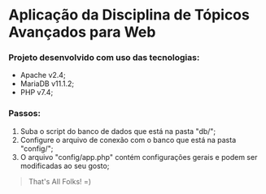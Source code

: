 # Aplicação da Disciplina de Tópicos Avançados para Web

### Projeto desenvolvido com uso das tecnologias:

- Apache v2.4;
- MariaDB v11.1.2;
- PHP v7.4;

### Passos:

1. Suba o script do banco de dados que está na pasta "db/";
2. Configure o arquivo de conexão com o banco que está na pasta "config/";
3. O arquivo "config/app.php" contém configurações gerais e podem ser modificadas ao seu gosto;

> That's All Folks! =)